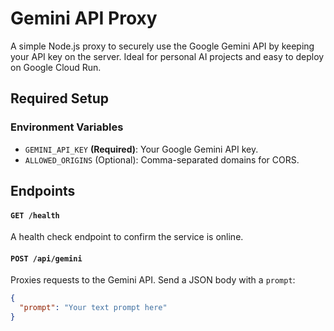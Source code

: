 # Gemini API Proxy

A simple Node.js proxy to securely use the Google Gemini API by keeping your API key on the server. Ideal for personal AI projects and easy to deploy on Google Cloud Run.

## Required Setup

### Environment Variables

* `GEMINI_API_KEY` **(Required)**: Your Google Gemini API key.
* `ALLOWED_ORIGINS` (Optional): Comma-separated domains for CORS.

## Endpoints

#### `GET /health`
A health check endpoint to confirm the service is online.

#### `POST /api/gemini`
Proxies requests to the Gemini API. Send a JSON body with a `prompt`:
```json
{
  "prompt": "Your text prompt here"
}
